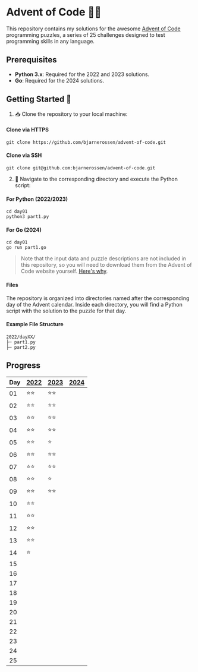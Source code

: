 # Advent of Code 🎄🧝

This repository contains my solutions for the awesome [Advent of Code](https://adventofcode.com/) programming puzzles, a series of 25 challenges designed to test programming skills in any language.

## Prerequisites

- **Python 3.x**: Required for the 2022 and 2023 solutions.
- **Go**: Required for the 2024 solutions.

## Getting Started 🦌

1. 📥 Clone the repository to your local machine:

#### Clone via HTTPS

```
git clone https://github.com/bjarnerossen/advent-of-code.git
```
#### Clone via SSH

```
git clone git@github.com:bjarnerossen/advent-of-code.git
```

2. 📂 Navigate to the corresponding directory and execute the Python script:

#### For Python (2022/2023)
```terminal
cd day01
python3 part1.py
```

#### For Go (2024)
```terminal
cd day01
go run part1.go
```

> Note that the input data and puzzle descriptions are not included in this repository, so you will need to download them from the Advent of Code website yourself. [Here's why](https://www.reddit.com/r/adventofcode/comments/k99rod/sharing_input_data_were_we_requested_not_to/).

#### Files

The repository is organized into directories named after the corresponding day of the Advent calendar. Inside each directory, you will find a Python script with the solution to the puzzle for that day.

#### Example File Structure
```
2022/dayXX/
├─ part1.py
├─ part2.py
```

## Progress

| Day  | [2022](https://github.com/bjarnerossen/advent-of-code/tree/main/2022) | [2023](https://github.com/bjarnerossen/advent-of-code/tree/main/2023/) | [2024](https://github.com/bjarnerossen/advent-of-code/tree/main/2024/) |
|------|----------------------------------------------------------------------|----------------------------------------------------------------------|----------------------------------------------------------------------|
| 01   | ⭐️⭐️ | ⭐️⭐️ | |
| 02   | ⭐️⭐️ | ⭐️⭐️ | |
| 03   | ⭐️⭐️ | ⭐️⭐️ | |
| 04   | ⭐️⭐️ | ⭐️⭐️ | |
| 05   | ⭐️⭐️ | ⭐️   | |
| 06   | ⭐️⭐️ | ⭐️⭐️ | |
| 07   | ⭐️⭐️ | ⭐️⭐️ | |
| 08   | ⭐️⭐️ | ⭐️   | |
| 09   | ⭐️⭐️ | ⭐️⭐️ | |
| 10   | ⭐️⭐️ |        | |
| 11   | ⭐️⭐️ |        | |
| 12   | ⭐️⭐️ |        | |
| 13   | ⭐️⭐️ |        | |
| 14   | ⭐️   |        | |
| 15   |        |        | |
| 16   |        |        | |
| 17   |        |        | |
| 18   |        |        | |
| 19   |        |        | |
| 20   |        |        | |
| 21   |        |        | |
| 22   |        |        | |
| 23   |        |        | |
| 24   |        |        | |
| 25   |        |        | |
